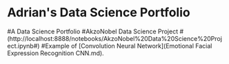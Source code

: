 # Adrian's Data Science Portfolio
#A Data Science Portfolio
#AkzoNobel Data Science Project
#(http://localhost:8888/notebooks/AkzoNobel%20Data%20Science%20Project.ipynb#)
#Example of [Convolution Neural Network](Emotional Facial Expression Recognition CNN.md).
